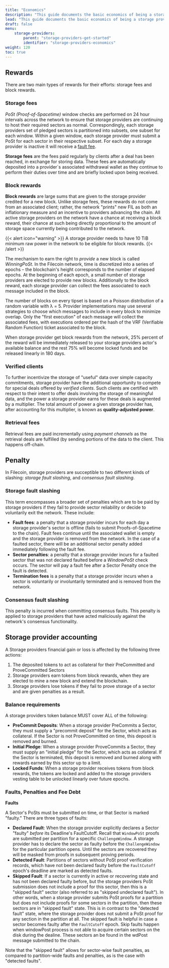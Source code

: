 ```yaml
---
title: "Economics"
description: "This guide documents the basic economics of being a storage provider in filecoin."
lead: "This guide documents the basic economics of being a storage provider in filecoin."
draft: false
menu:
    storage-providers:
        parent: "storage-providers-get-started"
        identifier: "storage-providers-economics"
weight: 120
toc: true
---
```


## Rewards

There are two main types of rewards for their efforts: storage fees and block rewards.

### Storage fees

_PoSt (Proof-of-Spacetime)_ window checks are performed on 24 hour intervals across the network to ensure that storage providers are continuing to host their required sectors as normal. Correspondingly, each storage providers set of pledged sectors is partitioned into subsets, one subset for each window. Within a given window, each storage provider must submit a PoSt for each sector in their respective subset. For each day a storage provider is inactive it will receive a [fault fee](#penalty).

**Storage fees** are the fees paid regularly by clients after a deal has been reached, in exchange for storing data. These fees are automatically deposited into a provider´s associated withdrawal wallet as they continue to perform their duties over time and are briefly locked upon being received.

### Block rewards

**Block rewards** are large sums that are given to the storage provider credited for a new block. Unlike storage fees, these rewards do not come from an associated client; rather, the network "prints" new FIL as both an inflationary measure and an incentive to providers advancing the chain. All active storage providers on the network have a chance at receiving a block reward, their chance at such being directly proportional to the amount of storage space currently being contributed to the network.

{{< alert icon="warning" >}}
A storage provider needs to have 10 TiB minimum raw power in the network to be eligible for block rewards.
{{< /alert >}}
 
The mechanism to earn the right to _provide_ a new block is called _WinningPoSt_. In the Filecoin network, time is discretized into a series of epochs – the blockchain's height corresponds to the number of elapsed epochs. At the beginning of each epoch, a small number of storage providers are elected to provide new blocks. Additionally to the block reward, each storage provider can collect the fees associated to each message included in the block.

The number of blocks on every tipset is based on a Poisson distribution of a random variable with λ = 5. Provider implementations may use several strategies to choose which messages to include in every block to minimize overlap. Only the "first execution" of each message will collect the associated fees, with executions ordered per the hash of the VRF (Verifiable Random Function) ticket associated to the block.

When storage provider get block rewards from the network, 25% percent of the reward will be immediately released to your storage providers actor's available balance and the rest 75% will become locked funds and be released linearly in 180 days.

### Verified clients

To further incentivize the storage of "useful" data over simple capacity commitments, storage provider have the additional opportunity to compete for special deals offered by _verified clients_. Such clients are certified with respect to their intent to offer deals involving the storage of meaningful data, and the power a storage provider earns for these deals is augmented by a multiplier. The total amount of power a given storage provider has, after accounting for this multiplier, is known as **quality-adjusted power**.

### Retrieval fees

Retrieval fees are paid incrementally using _payment channels_ as the retrieval deals are fulfilled (by sending portions of the data to the client. This happens off-chain.

## Penalty

In Filecoin, storage providers are succeptible to two different kinds of slashing: _storage fault slashing_, and _consensus fault slashing_.

### Storage fault slashing

This term encompasses a broader set of penalties which are to be paid by storage providers if they fail to provide sector reliability or decide to voluntarily exit the network. These include:

- **Fault fees**: a penalty that a storage provider incurs for each day a storage provider's sector is offline (fails to submit Proofs-of-Spacetime to the chain). Fault fees continue until the associated wallet is empty and the storage provider is removed from the network. In the case of a faulted sector, there will be an additional sector penalty added immediately following the fault fee.
- **Sector penalties**: a penalty that a storage provider incurs for a faulted sector that was not declared faulted before a _WindowPoSt_ check occurs. The sector will pay a fault fee after a Sector Penalty once the fault is detected.
- **Termination fees** is a penalty that a storage provider incurs when a sector is voluntarily or involuntarily terminated and is removed from the network.

### Consensus fault slashing

This penalty is incurred when committing consensus faults. This penalty is applied to storage providers that have acted maliciously against the network's consensus functionality.

## Storage provider accounting

A Storage providers financial gain or loss is affected by the following three actions:

1. The deposited tokens to act as collateral for their PreCommitted and ProveCommitted Sectors
2. Storage providers earn tokens from block rewards, when they are elected to mine a new block and extend the blockchain.
3. Storage providers lose tokens if they fail to prove storage of a sector and are given penalties as a result.

### Balance requirements

A storage providers token balance MUST cover ALL of the following:

- **PreCommit Deposits**: When a storage provider PreCommits a Sector, they must supply a "precommit deposit" for the Sector, which acts as collateral. If the Sector is not ProveCommitted on time, this deposit is removed and burned.
- **Initial Pledge**: When a storage provider ProveCommits a Sector, they must supply an "initial pledge" for the Sector, which acts as collateral. If the Sector is terminated, this deposit is removed and burned along with rewards earned by this sector up to a limit.
- **Locked Funds**: When a storage provider receives tokens from block rewards, the tokens are locked and added to the storage providers vesting table to be unlocked linearly over future epochs.

### Faults, Penalties and Fee Debt

**Faults**

A Sector's PoSts must be submitted on time, or that Sector is marked "faulty." There are three types of faults:

- **Declared Fault**: When the storage provider explicitly declares a Sector "faulty" _before_ its Deadline's FaultCutoff. Recall that `WindowPoSt` proofs are submitted per partition for a specific `ChallengeWindow`. A storage provider has to declare the sector as faulty before the `ChallengeWindow` for the particular partition opens. Until the sectors are recovered they will be masked from proofs in subsequent proving periods.
- **Detected Fault**: Partitions of sectors without PoSt proof verification records, which have not been declared faulty before the `FaultCutoff` epoch's deadline are marked as detected faults.
- **Skipped Fault**: If a sector is currently in active or recovering state and has not been declared faulty before, but the storage providers PoSt submission does not include a proof for this sector, then this is a "skipped fault" sector (also referred to as "skipped undeclared fault"). In other words, when a storage provider submits PoSt proofs for a partition but does not include proofs for some sectors in the partition, then these sectors are in "skipped fault" state. This is in contrast to the "detected fault" state, where the storage provider does not submit a PoSt proof for any section in the partition at all. The skipped fault is helpful in case a sector becomes faulty after the `FaultCutoff` epoch. Skip faults happen when windowPost process is not able to acquire certain sectors on the disk during the dealine. These sectors an be found in the wdPost message submitted to the chain.

Note that the "skipped fault" allows for sector-wise fault penalties, as compared to partition-wide faults and penalties, as is the case with "detected faults".
